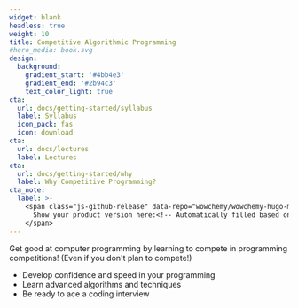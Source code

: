 ```yaml
---
widget: blank
headless: true
weight: 10
title: Competitive Algorithmic Programming
#hero_media: book.svg
design:
  background:
    gradient_start: '#4bb4e3'
    gradient_end: '#2b94c3'
    text_color_light: true
cta:
  url: docs/getting-started/syllabus
  label: Syllabus
  icon_pack: fas
  icon: download
cta:
  url: docs/lectures
  label: Lectures
cta:
  url: docs/getting-started/why
  label: Why Competitive Programming?
cta_note:
  label: >-
    <span class="js-github-release" data-repo="wowchemy/wowchemy-hugo-modules">
      Show your product version here:<!-- Automatically filled based on data-repo value -->
    </span>
---
```


Get good at computer programming by learning to compete in programming competitions!
(Even if you don't plan to compete!)
 - Develop confidence and speed in your programming
 - Learn advanced algorithms and techniques
 - Be ready to ace a coding interview

